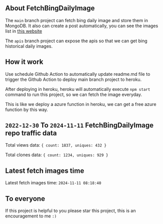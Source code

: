 ## About FetchBingDailyImage

The `main` branch project can fetch bing daily image and store them in MongoDB.
It also can create a post automatically, you can see the images list in [this website](https://oursalbum.netlify.app)

The `apis` branch project can expose the apis so that we can get bing historical daily images.

## How it work

Use schedule Github Action to automatically update readme.md file to trigger the Github Action to deploy main branch project to heroku.

After deploying in heroku, heroku will automatically execute `npm start` command to run this project, so we can fetch the image everyday.

This is like we deploy a azure function in heroku, we can get a free azure function by this way.

## `2022-12-30` To `2024-11-11` FetchBingDailyImage repo traffic data

Total views data: `{ count: 1837, uniques: 432 }`

Total clones data: `{ count: 1234, uniques: 929 }`

## Latest fetch images time

Latest fetch images time: `2024-11-11 08:18:40`

## To everyone

If this project is helpful to you please star this project, this is an encouragement to me `:)`



